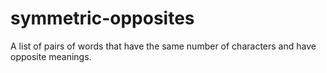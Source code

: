 # symmetric-opposites
A list of pairs of words that have the same number of characters and have opposite meanings.
